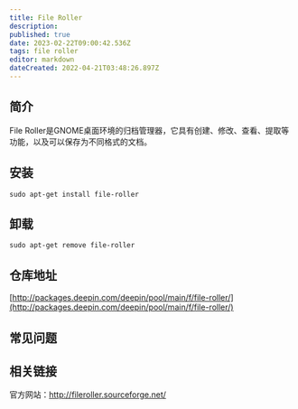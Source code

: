 ```yaml
---
title: File Roller
description: 
published: true
date: 2023-02-22T09:00:42.536Z
tags: file roller
editor: markdown
dateCreated: 2022-04-21T03:48:26.897Z
---
```


## 简介

File Roller是GNOME桌面环境的归档管理器，它具有创建、修改、查看、提取等功能，以及可以保存为不同格式的文档。

## 安装

`sudo apt-get install file-roller`

## 卸载

`sudo apt-get remove file-roller`

## 仓库地址

[http://packages.deepin.com/deepin/pool/main/f/file-roller/](http://packages.deepin.com/deepin/pool/main/f/file-roller/)

## 常见问题

## 相关链接
官方网站：http://fileroller.sourceforge.net/